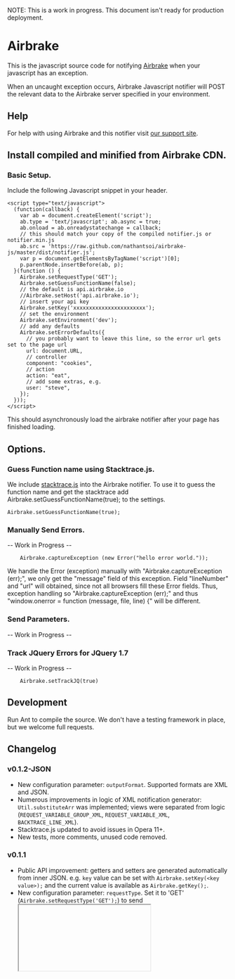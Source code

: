 NOTE: This is a work in progress. This document isn't ready for production deployment. 

Airbrake
========

This is the javascript source code for notifying [Airbrake](http://airbrake.io) when your javascript has an exception. 

When an uncaught exception occurs, Airbrake Javascript notifier will POST the relevant data
to the Airbrake server specified in your environment.

Help
----

For help with using Airbrake and this notifier visit [our support site](http://help.airbrake.io).


Install compiled and minified from Airbrake CDN. 
------------------------------------------------

### Basic Setup. 

Include the following Javascript snippet in your header.

    <script type="text/javascript">
      (function(callback) {
        var ab = document.createElement('script');
        ab.type = 'text/javascript'; ab.async = true;
        ab.onload = ab.onreadystatechange = callback;
        // this should match your copy of the compiled notifier.js or notifier.min.js
        ab.src = 'https://raw.github.com/nathantsoi/airbrake-js/master/dist/notifier.js';
        var p = document.getElementsByTagName('script')[0];
        p.parentNode.insertBefore(ab, p);
      }(function () {
        Airbrake.setRequestType('GET');
        Airbrake.setGuessFunctionName(false);
        // the default is api.airbrake.io
        //Airbrake.setHost('api.airbrake.io');
        // insert your api key
        Airbrake.setKey('xxxxxxxxxxxxxxxxxxxxxxx');
        // set the environment
        Airbrake.setEnvironment('dev');
        // add any defaults
        Airbrake.setErrorDefaults({
          // you probably want to leave this line, so the error url gets set to the page url
          url: document.URL,
          // controller
          component: "cookies",
          // action
          action: "eat",
          // add some extras, e.g.
          user: "steve",
        });
      }));
    </script>

This should asynchronously load the airbrake notifier after your page has finished loading.

Options. 
------------------------------------------------

### Guess Function name using Stacktrace.js.

We include [stacktrace.js](https://github.com/eriwen/javascript-stacktrace) into the Airbrake notifier. To use it to guess the function name and get the stacktrace add Airbrake.setGuessFunctionName(true); to the settings.  

	Airbrake.setGuessFunctionName(true);

### Manually Send Errors. 

-- Work in Progress --  

		Airbrake.captureException (new Error("hello error world."));
		
We handle the Error (exception) manually with "Airbrake.captureException (err);", we  only get the "message" field of this exception. Field "lineNumber" and "url" will obtained, since not all browsers fill these Error fields. Thus, exception handling so "Airbrake.captureException (err);" and thus "window.onerror = function (message, file, line) {" will be different.

###  Send Parameters. 

-- Work in Progress --  

		
### Track JQuery Errors for JQuery 1.7

-- Work in Progress --  

		Airbrake.setTrackJQ(true)

Development
-----------

Run Ant to compile the source. We don't have a testing framework in place, but we welcome full requests.

Changelog
---------

### v0.1.2-JSON

- New configuration parameter: `outputFormat`. Supported formats are XML and JSON.
- Numerous improvements in logic of XML notification generator: `Util.substituteArr` was implemented; views were separated from logic (`REQUEST_VARIABLE_GROUP_XML`, `REQUEST_VARIABLE_XML`, `BACKTRACE_LINE_XML`).
- Stacktrace.js updated to avoid issues in Opera 11+.
- New tests, more comments, unused code removed.

### v0.1.1

- Public API improvement: getters and setters are generated automatically from inner JSON. e.g. `key` value can be set with `Airbrake.setKey(<key value>);` and the current value is available as `Airbrake.getKey();`. 
- New configuration parameter: `requestType`. Set it to 'GET' (`Airbrake.setRequestType('GET');`) to send <iframe> notification request; 'POST' is for XMLHttpRequest POST.
- Basic Jasmine test are available in `tests/` directory. 

Credits
-------

Airbrake is maintained and funded by [airbrake.io](http://airbrake.io)

Thank you to all [the contributors](https://github.com/airbrake/airbrake-js/contributors).

The names and logos for Airbrake are trademarks of Exceptional Software Inc. 

License
-------
Airbrake is Copyright © 2008-2012 Airbrake. It is free software, and may be redistributed under the terms specified in the MIT-LICENSE file.
